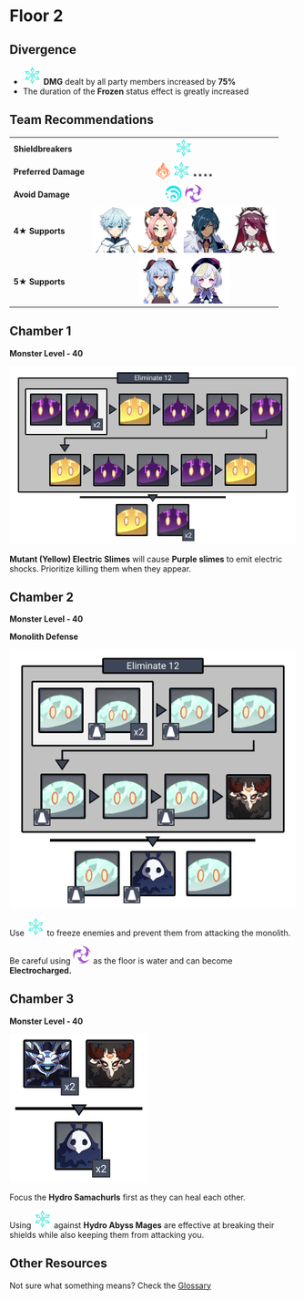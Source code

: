 # Floor 2

## Divergence

* ![](../../.gitbook/assets/cryo_small.png) **DMG** dealt by all party members increased by **75%**
* The duration of the **Frozen** status effect is greatly increased

## Team Recommendations

|  |  |
| :--- | :---: |
| **Shieldbreakers** | ![](../../.gitbook/assets/cryo_small.png) |
| **Preferred Damage** | ![](../../.gitbook/assets/pyro_small.png)![](../../.gitbook/assets/cryo_small.png)  **** |
| **Avoid Damage** | ![](../../.gitbook/assets/hydro_small.png) ![](../../.gitbook/assets/electro_small.png)  |
| **4**★ **Supports** | ![](../../.gitbook/assets/ui_avataricon_chongyun.png)![](../../.gitbook/assets/ui_avataricon_diona.png)![](../../.gitbook/assets/ui_avataricon_kaeya.png)![](../../.gitbook/assets/ui_avataricon_rosaria.png) |
| **5**★ **Supports** | ![](../../.gitbook/assets/ui_avataricon_ganyu.png)![](../../.gitbook/assets/ui_avataricon_qiqi.png)  |

## Chamber 1

**Monster Level - 40** 

![](../../.gitbook/assets/2-1.png)

  
**Mutant \(Yellow\) Electric Slimes** will cause **Purple slimes** to emit electric shocks. Prioritize killing them when they appear.

## **Chamber 2**

**Monster Level - 40** 

**Monolith Defense**

![](../../.gitbook/assets/2-2.png)

Use ![](../../.gitbook/assets/cryo_small.png) to freeze enemies and prevent them from attacking the monolith.

Be careful using ![](../../.gitbook/assets/electro_small.png) as the floor is water and can become **Electrocharged.**

## **Chamber 3**

**Monster Level - 40**

![](../../.gitbook/assets/2-3.png)

Focus the **Hydro Samachurls** first as they can heal each other.

Using ![](../../.gitbook/assets/cryo_small.png) against **Hydro Abyss Mages** are effective at breaking their shields while also keeping them from attacking you.

## Other Resources

Not sure what something means? Check the [Glossary](../glossary.md)

